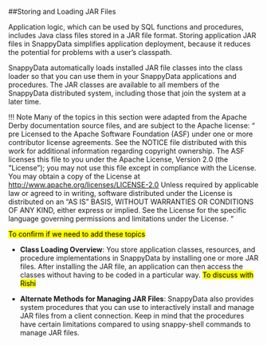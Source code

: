 ##Storing and Loading JAR Files 

Application logic, which can be used by SQL functions and procedures, includes Java class files stored in a JAR file format. Storing application JAR files in SnappyData simplifies application deployment, because it reduces the potential for problems with a user’s classpath.

SnappyData automatically loads installed JAR file classes into the class loader so that you can use them in your SnappyData applications and procedures. The JAR classes are available to all members of the SnappyData distributed system, including those that join the system at a later time.

!!! Note
	Many of the topics in this section were adapted from the Apache Derby documentation source files, and are subject to the Apache license: “ pre Licensed to the Apache Software Foundation (ASF) under one or more contributor license agreements. See the NOTICE file distributed with this work for additional information regarding copyright ownership. The ASF licenses this file to you under the Apache License, Version 2.0 (the "License”); you may not use this file except in compliance with the License. You may obtain a copy of the License at http://www.apache.org/licenses/LICENSE-2.0 Unless required by applicable law or agreed to in writing, software distributed under the License is distributed on an “AS IS” BASIS, WITHOUT WARRANTIES OR CONDITIONS OF ANY KIND, either express or implied. See the License for the specific language governing permissions and limitations under the License. “

<mark>To confirm if we need to add these topics </mark>

* **Class Loading Overview**: You store application classes, resources, and procedure implementations in SnappyData by installing one or more JAR files. After installing the JAR file, an application can then access the classes without having to be coded in a particular way. <mark>To discuss with Rishi </mark>

* **Alternate Methods for Managing JAR Files**: SnappyData also provides system procedures that you can use to interactively install and manage JAR files from a client connection. Keep in mind that the procedures have certain limitations compared to using snappy-shell commands to manage JAR files.